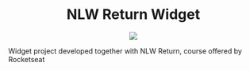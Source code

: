 <h1 align="center">NLW Return Widget</h1>

<p align="center">
<img src="http://img.shields.io/static/v1?label=STATUS&message=EM%20DESENVOLVIMENTO&color=GREEN&style=for-the-badge"/>
</p>

<p>Widget project developed together with NLW Return, course offered by Rocketseat</p>
